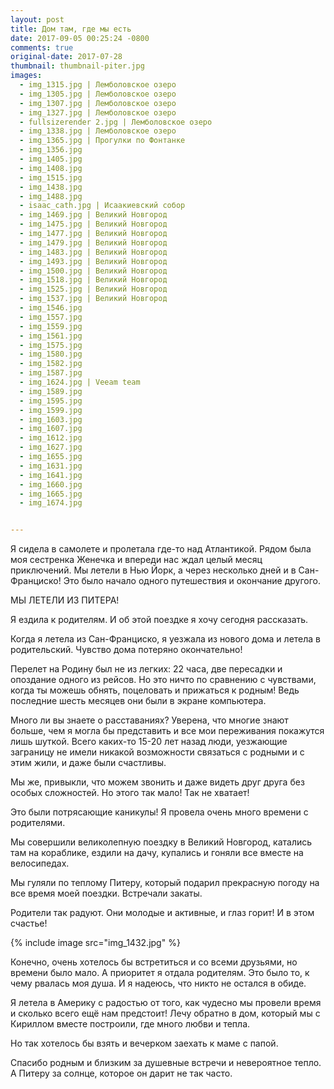 ```yaml
---
layout: post
title: Дом там, где мы есть
date: 2017-09-05 00:25:24 -0800
comments: true
original-date: 2017-07-28
thumbnail: thumbnail-piter.jpg
images:
  - img_1315.jpg | Лемболовское озеро
  - img_1305.jpg | Лемболовское озеро
  - img_1307.jpg | Лемболовское озеро
  - img_1327.jpg | Лемболовское озеро
  - fullsizerender 2.jpg | Лемболовское озеро
  - img_1338.jpg | Лемболовское озеро
  - img_1365.jpg | Прогулки по Фонтанке
  - img_1356.jpg
  - img_1405.jpg
  - img_1408.jpg
  - img_1515.jpg
  - img_1438.jpg
  - img_1488.jpg
  - isaac_cath.jpg | Исаакиевский собор
  - img_1469.jpg | Великий Новгород
  - img_1475.jpg | Великий Новгород
  - img_1477.jpg | Великий Новгород
  - img_1479.jpg | Великий Новгород
  - img_1483.jpg | Великий Новгород
  - img_1493.jpg | Великий Новгород
  - img_1500.jpg | Великий Новгород
  - img_1518.jpg | Великий Новгород
  - img_1525.jpg | Великий Новгород
  - img_1537.jpg | Великий Новгород
  - img_1546.jpg
  - img_1557.jpg
  - img_1559.jpg
  - img_1561.jpg
  - img_1575.jpg
  - img_1580.jpg
  - img_1582.jpg
  - img_1587.jpg
  - img_1624.jpg | Veeam team
  - img_1589.jpg
  - img_1595.jpg
  - img_1599.jpg
  - img_1603.jpg
  - img_1607.jpg
  - img_1612.jpg
  - img_1627.jpg
  - img_1655.jpg
  - img_1631.jpg
  - img_1641.jpg
  - img_1660.jpg
  - img_1665.jpg
  - img_1674.jpg


---
```


Я сидела в самолете и пролетала где-то над Атлантикой. Рядом была моя сестренка Женечка и впереди нас ждал целый месяц приключений. Мы летели в Нью Йорк, а через несколько дней и в Сан-Франциско! Это было начало одного путешествия и окончание другого.

МЫ ЛЕТЕЛИ ИЗ ПИТЕРА!

<!--separate-->


Я ездила к родителям. И об этой поездке я хочу сегодня рассказать.

Когда я летела из Сан-Франциско, я уезжала из нового дома и летела в родительский. Чувство дома потеряно окончательно!

Перелет на Родину был не из легких: 22 часа, две пересадки и опоздание одного из рейсов. Но это ничто по сравнению с чувствами, когда ты можешь обнять, поцеловать и прижаться к родным! Ведь последние шесть месяцев они были в экране компьютера.

Много ли вы знаете о расставаниях? Уверена, что многие знают больше, чем я могла бы представить и все мои переживания покажутся лишь шуткой.
Всего каких-то 15-20 лет назад люди, уезжающие заграницу не имели никакой возможности связаться с родными и с этим жили, и даже были счастливы.

Мы же, привыкли, что можем звонить и даже видеть друг друга без особых сложностей. Но этого так мало! Так не хватает!

Это были потрясающие каникулы! Я провела очень много времени с родителями.

Мы совершили великолепную поездку в Великий Новгород, катались там на кораблике, ездили на дачу, купались и гоняли все вместе на велосипедах.

Мы гуляли по теплому Питеру, который подарил прекрасную погоду на все время моей поездки. Встречали закаты.

Родители так радуют. Они молодые и активные, и глаз горит! И в этом счастье!

{% include image src="img_1432.jpg" %}


Конечно, очень хотелось бы встретиться и со всеми друзьями, но времени было мало. А приоритет я отдала родителям. Это было то, к чему рвалась моя душа. И я надеюсь, что никто не остался в обиде.

Я летела в Америку с радостью от того, как чудесно мы провели время и сколько всего ещё нам предстоит!
Лечу обратно в дом, который мы с Кириллом вместе построили, где много любви и тепла.

Но так хотелось бы взять и вечерком заехать к маме с папой.

Спасибо родным и близким за душевные встречи и невероятное тепло. А Питеру за солнце, которое он дарит не так часто.

